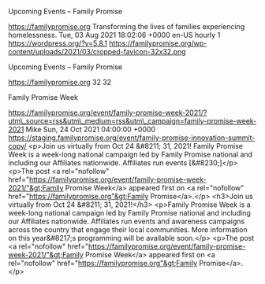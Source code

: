 Upcoming Events – Family Promise

https://familypromise.org Transforming the lives of families experiencing homelessness. Tue, 03 Aug 2021 18:02:06 +0000 en-US hourly 1 https://wordpress.org/?v=5.8.1 https://familypromise.org/wp-content/uploads/2021/03/cropped-favicon-32x32.png

Upcoming Events – Family Promise

https://familypromise.org 32 32

Family Promise Week

https://familypromise.org/event/family-promise-week-2021/?utm\_source=rss&utm\_medium=rss&utm\_campaign=family-promise-week-2021 Mike Sun, 24 Oct 2021 04:00:00 +0000 https://staging.familypromise.org/event/family-promise-innovation-summit-copy/ &lt;p&gt;Join us virtually from Oct 24 &\#8211; 31, 2021! Family Promise Week is a week-long national campaign led by Family Promise national and including our Affiliates nationwide. Affiliates run events \[&\#8230;\]&lt;/p&gt; &lt;p&gt;The post &lt;a rel="nofollow" href="https://familypromise.org/event/family-promise-week-2021/"&gt;Family Promise Week&lt;/a&gt; appeared first on &lt;a rel="nofollow" href="https://familypromise.org"&gt;Family Promise&lt;/a&gt;.&lt;/p&gt; &lt;h3&gt;Join us virtually from Oct 24 &\#8211; 31, 2021!&lt;/h3&gt; &lt;p&gt;Family Promise Week is a week-long national campaign led by Family Promise national and including our Affiliates nationwide. Affiliates run events and awareness campaigns across the country that engage their local communities. More information on this year&\#8217;s programming will be available soon.&lt;/p&gt; &lt;p&gt;The post &lt;a rel="nofollow" href="https://familypromise.org/event/family-promise-week-2021/"&gt;Family Promise Week&lt;/a&gt; appeared first on &lt;a rel="nofollow" href="https://familypromise.org"&gt;Family Promise&lt;/a&gt;.&lt;/p&gt;
